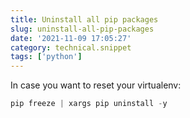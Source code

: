 ```yaml
---
title: Uninstall all pip packages
slug: uninstall-all-pip-packages
date: '2021-11-09 17:05:27'
category: technical.snippet
tags: ['python']
---
```


In case you want to reset your virtualenv:

```python
pip freeze | xargs pip uninstall -y
```
